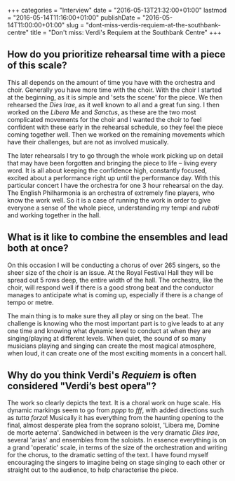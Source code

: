 +++
categories = "Interview"
date = "2016-05-13T21:32:00+01:00"
lastmod = "2016-05-14T11:16:00+01:00"
publishDate = "2016-05-14T11:00:00+01:00"
slug = "dont-miss-verdis-requiem-at-the-southbank-centre"
title = "Don&#039;t miss: Verdi&#039;s Requiem at the Southbank Centre"
+++

## How do you prioritize rehearsal time with a piece of this scale?

This all depends on the amount of time you have with the orchestra and choir. Generally you have more time with the choir. With the choir I started at the beginning, as it is simple and 'sets the scene' for the piece. We then rehearsed the *Dies Irae*, as it well known to all and a great fun sing. I then worked on the *Libera Me* and *Sanctus*, as these are the two most complicated movements for the choir and I wanted the choir to feel confident with these early in the rehearsal schedule, so they feel the piece coming together well. Then we worked on the remaining movements which have their challenges, but are not as involved musically. 

The later rehearsals I try to go through the whole work picking up on detail that may have been forgotten and bringing the piece to life – living every word. It is all about keeping the confidence high, constantly focused, excited about a performance right up until the performance day. With this particular concert I have the orchestra for one 3 hour rehearsal on the day. The English Philharmonia is an orchestra of extremely fine players, who know the work well. So it is a case of running the work in order to give everyone a sense of the whole piece, understanding my tempi and *rubati* and working together in the hall.

## What is it like to combine the ensembles and lead both at once?

On this occasion I will be conducting a chorus of over 265 singers, so the sheer size of the choir is an issue. At the Royal Festival Hall they will be spread out 5 rows deep, the entire width of the hall. The orchestra, like the choir, will respond well if there is a good strong beat and the conductor manages to anticipate what is coming up, especially if there is a change of tempo or metre.

The main thing is to make sure they all play or sing on the beat. The challenge is knowing who the most important part is to give leads to at any one time and knowing what dynamic level to conduct at when they are singing/playing at different levels. When quiet, the sound of so many musicians playing and singing can create the most magical atmosphere, when loud, it can create one of the most exciting moments in a concert hall.

## Why do you think Verdi's *Requiem* is often considered "Verdi’s best opera"?

The work so clearly depicts the text. It is a choral work on huge scale. His dynamic markings seem to go from *pppp* to *fff*, with added directions such as *tutta forza*! Musically it has everything from the haunting opening to the final, almost desperate plea from the soprano soloist, 'Libera me, Domine de morte aeterna'. Sandwiched in between is the very dramatic *Dies Irae*, several 'arias' and ensembles from the soloists. In essence everything is on a grand 'operatic' scale, in terms of the size of the orchestration and writing for the chorus, to the dramatic setting of the text. I have found myself encouraging the singers to imagine being on stage singing to each other or straight out to the audience, to help characterise the piece.
